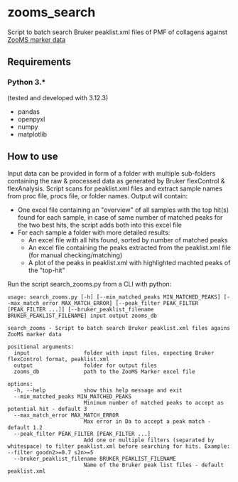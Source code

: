 # zooms_search

Script to batch search Bruker peaklist.xml files of PMF of collagens against [ZooMS marker data](https://docs.google.com/spreadsheets/d/1ipm9fFFyha8IEzRO2F5zVXIk0ldwYiWgX5pGqETzBco/edit#gid=1005946405)

## Requirements
### Python 3.*
(tested and developed with 3.12.3)
* pandas
* openpyxl
* numpy
* matplotlib

## How to use

Input data can be provided in form of a folder with multiple sub-folders containing the raw & processed data as generated by Bruker flexControl & flexAnalysis. Script scans for peaklist.xml files and extract sample names from proc file, procs file, or folder names. Output will contain:

* One excel file containing an "overview" of all samples with the top hit(s) found for each sample, in case of same number of matched peaks for the two best hits, the script adds both into this excel file
* For each sample a folder with more detailed results:
  * An excel file with all hits found, sorted by number of matched peaks
  * An excel file containing the peaks extracted from the peaklist.xml file (for manual checking/matching)
  * A plot of the peaks in peaklist.xml with highlighted machted peaks of the "top-hit"

Run the script search_zooms.py from a CLI with python:

```
usage: search_zooms.py [-h] [--min_matched_peaks MIN_MATCHED_PEAKS] [--max_match_error MAX_MATCH_ERROR] [--peak_filter PEAK_FILTER [PEAK_FILTER ...]] [--bruker_peaklist_filename BRUKER_PEAKLIST_FILENAME] input output zooms_db

search_zooms - Script to batch search Bruker peaklist.xml files agains ZooMS marker data

positional arguments:
  input                 folder with input files, expecting Bruker flexControl format, peaklist.xml
  output                folder for output files
  zooms_db              path to the ZooMS Marker excel file

options:
  -h, --help            show this help message and exit
  --min_matched_peaks MIN_MATCHED_PEAKS
                        Minimum number of matched peaks to accept as potential hit - default 3
  --max_match_error MAX_MATCH_ERROR
                        Max error in Da to accept a peak match - default 1.2
  --peak_filter PEAK_FILTER [PEAK_FILTER ...]
                        Add one or multiple filters (separated by whitespace) to filter peaklist.xml before searching for hits. Example: --filter goodn2>=0.7 s2n>=5
  --bruker_peaklist_filename BRUKER_PEAKLIST_FILENAME
                        Name of the Bruker peak list files - default peaklist.xml
```
